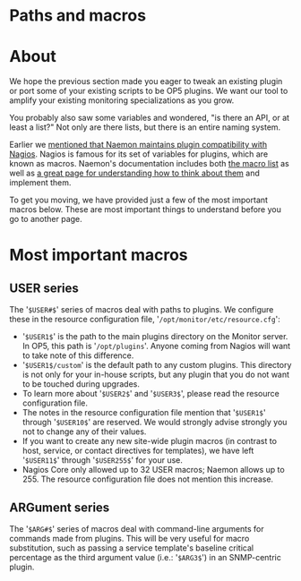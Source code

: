 # Paths and macros

# About

We hope the previous section made you eager to tweak an existing plugin or port some of your existing scripts to be OP5 plugins. We want our tool to amplify your existing monitoring specializations as you grow.

You probably also saw some variables and wondered, "is there an API, or at least a list?" Not only are there lists, but there is an entire naming system.

Earlier we [mentioned that Naemon maintains plugin compatibility with Nagios](https://kb.op5.com/x/lQprAQ). Nagios is famous for its set of variables for plugins, which are known as macros. Naemon's documentation includes both [the macro list](http://www.naemon.org/documentation/usersguide/macrolist.html) as well as [a great page for understanding how to think about them](http://www.naemon.org/documentation/usersguide/macros.html) and implement them.

To get you moving, we have provided just a few of the most important macros below. These are most important things to understand before you go to another page.

# Most important macros

## USER series

The '`$USER#$`' series of macros deal with paths to plugins. We configure these in the resource configuration file, '`/opt/monitor/etc/resource.cfg`':

-   '`$USER1$`' is the path to the main plugins directory on the Monitor server. In OP5, this path is '`/opt/plugins`'. Anyone coming from Nagios will want to take note of this difference.
-   '`$USER1$/custom`' is the default path to any custom plugins. This directory is not only for your in-house scripts, but any plugin that you do not want to be touched during upgrades.
-   To learn more about '`$USER2$`' and '`$USER3$`', please read the resource configuration file.
-   The notes in the resource configuration file mention that '`$USER1$`' through '`$USER10$`' are reserved. We would strongly advise strongly you not to change any of their values.
-   If you want to create any new site-wide plugin macros (in contrast to host, service, or contact directives for templates), we have left '`$USER11$`' through '`$USER255$`' for your use.
-   Nagios Core only allowed up to 32 USER macros; Naemon allows up to 255. The resource configuration file does not mention this increase.

## ARGument series

The '`$ARG#$`' series of macros deal with command-line arguments for commands made from plugins. This will be very useful for macro substitution, such as passing a service template's baseline critical percentage as the third argument value (i.e.: '`$ARG3$`') in an SNMP-centric plugin.

